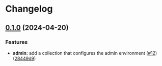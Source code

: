 # Changelog

## [0.1.0](https://github.com/mateusz-uminski/ansible-collections/compare/admin-v0.0.1...admin-v0.1.0) (2024-04-20)


### Features

* **admin:** add a collection that configures the admin environment ([#12](https://github.com/mateusz-uminski/ansible-collections/issues/12)) ([28449d9](https://github.com/mateusz-uminski/ansible-collections/commit/28449d9775dac1bc7c0dd319338734a398348717))
